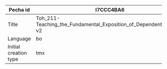 |Pecha id | I7CCC4BA6
| --- | --- 
|Title | Toh_211-Teaching_the_Fundamental_Exposition_of_Dependent_Arising-v2 
|Language | bo
|Initial creation type | tmx